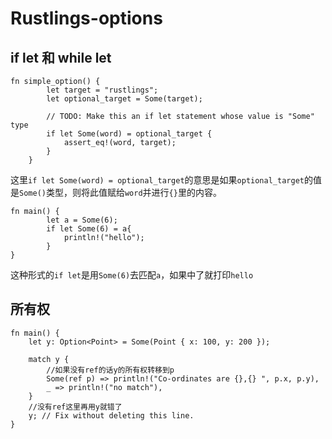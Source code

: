 # Rustlings-options
## if let 和 while let
```
fn simple_option() {
        let target = "rustlings";
        let optional_target = Some(target);

        // TODO: Make this an if let statement whose value is "Some" type
        if let Some(word) = optional_target {
            assert_eq!(word, target);
        }
    }
```
这里`if let Some(word) = optional_target`的意思是如果`optional_target`的值是`Some()`类型，则将此值赋给`word`并进行`{}`里的内容。
```
fn main() {
        let a = Some(6);
        if let Some(6) = a{
            println!("hello");
        }
}
```
这种形式的`if let`是用`Some(6)`去匹配`a`，如果中了就打印`hello`  
## 所有权
```
fn main() {
    let y: Option<Point> = Some(Point { x: 100, y: 200 });

    match y {
        //如果没有ref的话y的所有权转移到p
        Some(ref p) => println!("Co-ordinates are {},{} ", p.x, p.y),
        _ => println!("no match"),
    }
    //没有ref这里再用y就错了
    y; // Fix without deleting this line.
}
```
